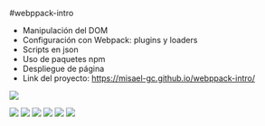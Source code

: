 #webppack-intro

- Manipulación del DOM
- Configuración con Webpack: plugins y loaders
- Scripts en json
- Uso de paquetes npm
- Despliegue de página
- Link del proyecto: https://misael-gc.github.io/webppack-intro/





![](https://pbs.twimg.com/media/FcvhTXLaAAASQDu?format=png&name=small)

![](https://img.shields.io/badge/Webpack-8DD6F9?style=for-the-badge&logo=Webpack&logoColor=white) ![](https://img.shields.io/badge/JavaScript-323330?style=for-the-badge&logo=javascript&logoColor=F7DF1E) ![](https://img.shields.io/badge/HTML5-E34F26?style=for-the-badge&logo=html5&logoColor=white) ![](https://img.shields.io/badge/npm-CB3837?style=for-the-badge&logo=npm&logoColor=white) ![](https://img.shields.io/badge/Tailwind_CSS-38B2AC?style=for-the-badge&logo=tailwind-css&logoColor=white) ![](https://img.shields.io/badge/GitHub%20Pages-222222?style=for-the-badge&logo=GitHub%20Pages&logoColor=white)